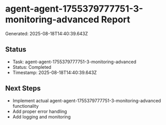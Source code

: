 # agent-agent-1755379777751-3-monitoring-advanced Report

Generated: 2025-08-18T14:40:39.643Z

## Status
- Task: agent-agent-1755379777751-3-monitoring-advanced
- Status: Completed
- Timestamp: 2025-08-18T14:40:39.643Z

## Next Steps
- Implement actual agent-agent-1755379777751-3-monitoring-advanced functionality
- Add proper error handling
- Add logging and monitoring
